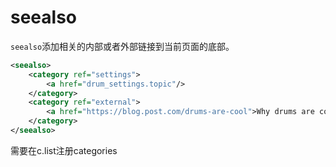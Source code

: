 # seealso

<code>seealso</code>添加相关的内部或者外部链接到当前页面的底部。

```XML
<seealso>
    <category ref="settings">
        <a href="drum_settings.topic"/>
    </category>
    <category ref="external">
        <a href="https://blog.post.com/drums-are-cool">Why drums are cool</a>
    </category>
</seealso>
```

<note>
需要在c.list注册categories
</note>